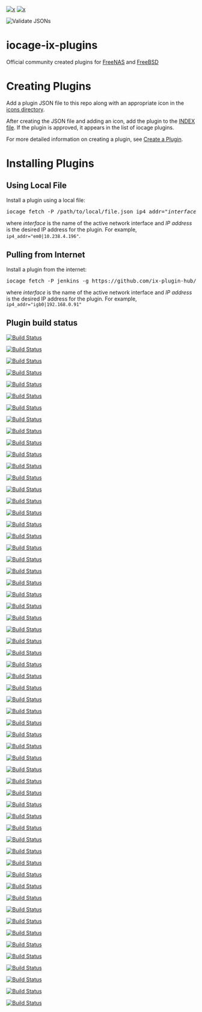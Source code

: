[plugins-shield]:https://img.shields.io/badge/TrueNAS%20CORE-Community%20Plugins-blue?logo=TrueNAS&style=for-the-badge
[plugins-link]:https://www.truenas.com/plugins/
[release-shield]:https://img.shields.io/badge/Default%20Branch-12.2--RELEASE-blue?logo=FreeBSD&logoColor=red&style=for-the-badge
[release-link]:https://www.freebsd.org/releases/12.2R/relnotes/

[![x][plugins-shield]][plugins-link] [![x][release-shield]][release-link]

![Validate JSONs](https://github.com/ix-plugin-hub/iocage-plugin-index/workflows/Validate%20JSONs/badge.svg)

# iocage-ix-plugins
Official community created plugins for [FreeNAS](http://www.freenas.org) and [FreeBSD](http://www.freebsd.org)

# Creating Plugins
Add a plugin JSON file to this repo along with an appropriate icon in the [icons directory](icons/).

After creating the JSON file and adding an icon, add the plugin to the [INDEX file](INDEX).
If the plugin is approved, it appears in the list of iocage plugins.

For more detailed information on creating a plugin, see [Create a Plugin](https://www.ixsystems.com/documentation/freenas/11.2-U6/plugins.html#create-a-plugin).

# Installing Plugins

## Using Local File
Install a plugin using a local file:
<pre>
iocage fetch -P /path/to/local/file.json ip4_addr="<i>interface</i>|<i>IPaddress</i>"
</pre>
where *interface* is the name of the active network interface and *IP address* is the desired IP address for the plugin.
For example, `ip4_addr="em0|10.238.4.196"`.

## Pulling from Internet
Install a plugin from the internet:
<pre>
iocage fetch -P jenkins -g https://github.com/ix-plugin-hub/iocage-plugin-index ip4_addr="<i>interface</i>|<i>IPaddress</i>"
</pre>
where *interface* is the name of the active network interface and *IP address* is the desired IP address for the plugin.
For example, `ip4_addr="igb0|192.168.0.91"`

## Plugin build status
[![Build Status](https://api.cirrus-ci.com/github/ix-plugin-hub/iocage-plugin-index.svg?task=backuppc&branch=master)](https://api.cirrus-ci.com/github/ix-plugin-hub/iocage-plugin-index.svg?task=backuppc&branch=master)

[![Build Status](https://api.cirrus-ci.com/github/ix-plugin-hub/iocage-plugin-index.svg?task=bazarr&branch=master)](https://api.cirrus-ci.com/github/ix-plugin-hub/iocage-plugin-index.svg?task=bazarr&branch=master)

[![Build Status](https://api.cirrus-ci.com/github/ix-plugin-hub/iocage-plugin-index.svg?task=bind&branch=master)](https://api.cirrus-ci.com/github/ix-plugin-hub/iocage-plugin-index.svg?task=bind&branch=master)

[![Build Status](https://api.cirrus-ci.com/github/ix-plugin-hub/iocage-plugin-index.svg?task=calibre-web&branch=master)](https://api.cirrus-ci.com/github/ix-plugin-hub/iocage-plugin-index.svg?task=calibre-web&branch=master)

[![Build Status](https://api.cirrus-ci.com/github/ix-plugin-hub/iocage-plugin-index.svg?task=channels-dvr&branch=master)](https://api.cirrus-ci.com/github/ix-plugin-hub/iocage-plugin-index.svg?task=channels-dvr&branch=master)

[![Build Status](https://api.cirrus-ci.com/github/ix-plugin-hub/iocage-plugin-index.svg?task=clamav&branch=master)](https://api.cirrus-ci.com/github/ix-plugin-hub/iocage-plugin-index.svg?task=clamav&branch=master)

[![Build Status](https://api.cirrus-ci.com/github/ix-plugin-hub/iocage-plugin-index.svg?task=deluge-pip&branch=master)](https://api.cirrus-ci.com/github/ix-plugin-hub/iocage-plugin-index.svg?task=deluge-pip&branch=master)

[![Build Status](https://api.cirrus-ci.com/github/ix-plugin-hub/iocage-plugin-index.svg?task=dnsmasq&branch=master)](https://api.cirrus-ci.com/github/ix-plugin-hub/iocage-plugin-index.svg?task=dnsmasq&branch=master)

[![Build Status](https://api.cirrus-ci.com/github/ix-plugin-hub/iocage-plugin-index.svg?task=drupal8&branch=master)](https://api.cirrus-ci.com/github/ix-plugin-hub/iocage-plugin-index.svg?task=drupal8&branch=master)

[![Build Status](https://api.cirrus-ci.com/github/ix-plugin-hub/iocage-plugin-index.svg?task=duplicati&branch=master)](https://api.cirrus-ci.com/github/ix-plugin-hub/iocage-plugin-index.svg?task=duplicati&branch=master)

[![Build Status](https://api.cirrus-ci.com/github/ix-plugin-hub/iocage-plugin-index.svg?task=emby&branch=master)](https://api.cirrus-ci.com/github/ix-plugin-hub/iocage-plugin-index.svg?task=emby&branch=master)

[![Build Status](https://api.cirrus-ci.com/github/ix-plugin-hub/iocage-plugin-index.svg?task=emby-server-stable&branch=master)](https://api.cirrus-ci.com/github/ix-plugin-hub/iocage-plugin-index.svg?task=emby-server-stable&branch=master)

[![Build Status](https://api.cirrus-ci.com/github/ix-plugin-hub/iocage-plugin-index.svg?task=esphome&branch=master)](https://api.cirrus-ci.com/github/ix-plugin-hub/iocage-plugin-index.svg?task=esphome&branch=master)

[![Build Status](https://api.cirrus-ci.com/github/ix-plugin-hub/iocage-plugin-index.svg?task=famp&branch=master)](https://api.cirrus-ci.com/github/ix-plugin-hub/iocage-plugin-index.svg?task=famp&branch=master)

[![Build Status](https://api.cirrus-ci.com/github/ix-plugin-hub/iocage-plugin-index.svg?task=gitea&branch=master)](https://api.cirrus-ci.com/github/ix-plugin-hub/iocage-plugin-index.svg?task=gitea&branch=master)

[![Build Status](https://api.cirrus-ci.com/github/ix-plugin-hub/iocage-plugin-index.svg?task=gitlab&branch=master)](https://api.cirrus-ci.com/github/ix-plugin-hub/iocage-plugin-index.svg?task=gitlab&branch=master)

[![Build Status](https://api.cirrus-ci.com/github/ix-plugin-hub/iocage-plugin-index.svg?task=gogs&branch=master)](https://api.cirrus-ci.com/github/ix-plugin-hub/iocage-plugin-index.svg?task=gogs&branch=master)

[![Build Status](https://api.cirrus-ci.com/github/ix-plugin-hub/iocage-plugin-index.svg?task=grafana&branch=master)](https://api.cirrus-ci.com/github/ix-plugin-hub/iocage-plugin-index.svg?task=grafana&branch=master)

[![Build Status](https://api.cirrus-ci.com/github/ix-plugin-hub/iocage-plugin-index.svg?task=heimdall-dashboard&branch=master)](https://api.cirrus-ci.com/github/ix-plugin-hub/iocage-plugin-index.svg?task=heimdall-dashboard&branch=master)

[![Build Status](https://api.cirrus-ci.com/github/ix-plugin-hub/iocage-plugin-index.svg?task=homeassistant&branch=master)](https://api.cirrus-ci.com/github/ix-plugin-hub/iocage-plugin-index.svg?task=homeassistant&branch=master)

[![Build Status](https://api.cirrus-ci.com/github/ix-plugin-hub/iocage-plugin-index.svg?task=homebridge&branch=master)](https://api.cirrus-ci.com/github/ix-plugin-hub/iocage-plugin-index.svg?task=homebridge&branch=master)

[![Build Status](https://api.cirrus-ci.com/github/ix-plugin-hub/iocage-plugin-index.svg?task=hoobs&branch=master)](https://api.cirrus-ci.com/github/ix-plugin-hub/iocage-plugin-index.svg?task=hoobs&branch=master)

[![Build Status](https://api.cirrus-ci.com/github/ix-plugin-hub/iocage-plugin-index.svg?task=i2p&branch=master)](https://api.cirrus-ci.com/github/ix-plugin-hub/iocage-plugin-index.svg?task=i2p&branch=master)

[![Build Status](https://api.cirrus-ci.com/github/ix-plugin-hub/iocage-plugin-index.svg?task=irssi&branch=master)](https://api.cirrus-ci.com/github/ix-plugin-hub/iocage-plugin-index.svg?task=irssi&branch=master)

[![Build Status](https://api.cirrus-ci.com/github/ix-plugin-hub/iocage-plugin-index.svg?task=jackett&branch=master)](https://api.cirrus-ci.com/github/ix-plugin-hub/iocage-plugin-index.svg?task=jackett&branch=master)

[![Build Status](https://api.cirrus-ci.com/github/ix-plugin-hub/iocage-plugin-index.svg?task=jenkins&branch=master)](https://api.cirrus-ci.com/github/ix-plugin-hub/iocage-plugin-index.svg?task=jenkins&branch=master)

[![Build Status](https://api.cirrus-ci.com/github/ix-plugin-hub/iocage-plugin-index.svg?task=jenkins-lts&branch=master)](https://api.cirrus-ci.com/github/ix-plugin-hub/iocage-plugin-index.svg?task=jenkins-lts&branch=master)

[![Build Status](https://api.cirrus-ci.com/github/ix-plugin-hub/iocage-plugin-index.svg?task=lidarr&branch=master)](https://api.cirrus-ci.com/github/ix-plugin-hub/iocage-plugin-index.svg?task=lidarr&branch=master)

[![Build Status](https://api.cirrus-ci.com/github/ix-plugin-hub/iocage-plugin-index.svg?task=madsonic&branch=master)](https://api.cirrus-ci.com/github/ix-plugin-hub/iocage-plugin-index.svg?task=madsonic&branch=master)

[![Build Status](https://api.cirrus-ci.com/github/ix-plugin-hub/iocage-plugin-index.svg?task=mineos&branch=master)](https://api.cirrus-ci.com/github/ix-plugin-hub/iocage-plugin-index.svg?task=mineos&branch=master)

[![Build Status](https://api.cirrus-ci.com/github/ix-plugin-hub/iocage-plugin-index.svg?task=monica&branch=master)](https://api.cirrus-ci.com/github/ix-plugin-hub/iocage-plugin-index.svg?task=monica&branch=master)

[![Build Status](https://api.cirrus-ci.com/github/ix-plugin-hub/iocage-plugin-index.svg?task=mosquitto&branch=master)](https://api.cirrus-ci.com/github/ix-plugin-hub/iocage-plugin-index.svg?task=mosquitto&branch=master)

[![Build Status](https://api.cirrus-ci.com/github/ix-plugin-hub/iocage-plugin-index.svg?task=motioneye&branch=master)](https://api.cirrus-ci.com/github/ix-plugin-hub/iocage-plugin-index.svg?task=motioneye&branch=master)

[![Build Status](https://api.cirrus-ci.com/github/ix-plugin-hub/iocage-plugin-index.svg?task=netdata&branch=master)](https://api.cirrus-ci.com/github/ix-plugin-hub/iocage-plugin-index.svg?task=netdata&branch=master)

[![Build Status](https://api.cirrus-ci.com/github/ix-plugin-hub/iocage-plugin-index.svg?task=node-red&branch=master)](https://api.cirrus-ci.com/github/ix-plugin-hub/iocage-plugin-index.svg?task=node-red&branch=master)

[![Build Status](https://api.cirrus-ci.com/github/ix-plugin-hub/iocage-plugin-index.svg?task=nzbget&branch=master)](https://api.cirrus-ci.com/github/ix-plugin-hub/iocage-plugin-index.svg?task=nzbget&branch=master)

[![Build Status](https://api.cirrus-ci.com/github/ix-plugin-hub/iocage-plugin-index.svg?task=openspeedtest-server&branch=master)](https://api.cirrus-ci.com/github/ix-plugin-hub/iocage-plugin-index.svg?task=openspeedtest-server&branch=master)

[![Build Status](https://api.cirrus-ci.com/github/ix-plugin-hub/iocage-plugin-index.svg?task=openvpn&branch=master)](https://api.cirrus-ci.com/github/ix-plugin-hub/iocage-plugin-index.svg?task=openvpn&branch=master)

[![Build Status](https://api.cirrus-ci.com/github/ix-plugin-hub/iocage-plugin-index.svg?task=privatebin&branch=master)](https://api.cirrus-ci.com/github/ix-plugin-hub/iocage-plugin-index.svg?task=privatebin&branch=master)

[![Build Status](https://api.cirrus-ci.com/github/ix-plugin-hub/iocage-plugin-index.svg?task=qbittorrent&branch=master)](https://api.cirrus-ci.com/github/ix-plugin-hub/iocage-plugin-index.svg?task=qbittorrent&branch=master)

[![Build Status](https://api.cirrus-ci.com/github/ix-plugin-hub/iocage-plugin-index.svg?task=quasselcore&branch=master)](https://api.cirrus-ci.com/github/ix-plugin-hub/iocage-plugin-index.svg?task=quasselcore&branch=master)

[![Build Status](https://api.cirrus-ci.com/github/ix-plugin-hub/iocage-plugin-index.svg?task=radarr&branch=master)](https://api.cirrus-ci.com/github/ix-plugin-hub/iocage-plugin-index.svg?task=radarr&branch=master)

[![Build Status](https://api.cirrus-ci.com/github/ix-plugin-hub/iocage-plugin-index.svg?task=rslsync&branch=master)](https://api.cirrus-ci.com/github/ix-plugin-hub/iocage-plugin-index.svg?task=rslsync&branch=master)

[![Build Status](https://api.cirrus-ci.com/github/ix-plugin-hub/iocage-plugin-index.svg?task=rtorrent-flood&branch=master)](https://api.cirrus-ci.com/github/ix-plugin-hub/iocage-plugin-index.svg?task=rtorrent-flood&branch=master)

[![Build Status](https://api.cirrus-ci.com/github/ix-plugin-hub/iocage-plugin-index.svg?task=sabnzbd&branch=master)](https://api.cirrus-ci.com/github/ix-plugin-hub/iocage-plugin-index.svg?task=sabnzbd&branch=master)

[![Build Status](https://api.cirrus-ci.com/github/ix-plugin-hub/iocage-plugin-index.svg?task=sickchill&branch=master)](https://api.cirrus-ci.com/github/ix-plugin-hub/iocage-plugin-index.svg?task=sickchill&branch=master)

[![Build Status](https://api.cirrus-ci.com/github/ix-plugin-hub/iocage-plugin-index.svg?task=sonarr&branch=master)](https://api.cirrus-ci.com/github/ix-plugin-hub/iocage-plugin-index.svg?task=sonarr&branch=master)

[![Build Status](https://api.cirrus-ci.com/github/ix-plugin-hub/iocage-plugin-index.svg?task=tasmoadmin&branch=master)](https://api.cirrus-ci.com/github/ix-plugin-hub/iocage-plugin-index.svg?task=tasmoadmin&branch=master)

[![Build Status](https://api.cirrus-ci.com/github/ix-plugin-hub/iocage-plugin-index.svg?task=tautulli&branch=master)](https://api.cirrus-ci.com/github/ix-plugin-hub/iocage-plugin-index.svg?task=tautulli&branch=master)

[![Build Status](https://api.cirrus-ci.com/github/ix-plugin-hub/iocage-plugin-index.svg?task=transmission&branch=master)](https://api.cirrus-ci.com/github/ix-plugin-hub/iocage-plugin-index.svg?task=transmission&branch=master)

[![Build Status](https://api.cirrus-ci.com/github/ix-plugin-hub/iocage-plugin-index.svg?task=unificontroller&branch=master)](https://api.cirrus-ci.com/github/ix-plugin-hub/iocage-plugin-index.svg?task=unificontroller&branch=master)

[![Build Status](https://api.cirrus-ci.com/github/ix-plugin-hub/iocage-plugin-index.svg?task=unificontroller-lts&branch=master)](https://api.cirrus-ci.com/github/ix-plugin-hub/iocage-plugin-index.svg?task=unificontroller-lts&branch=master)

[![Build Status](https://api.cirrus-ci.com/github/ix-plugin-hub/iocage-plugin-index.svg?task=vault&branch=master)](https://api.cirrus-ci.com/github/ix-plugin-hub/iocage-plugin-index.svg?task=vault&branch=master)

[![Build Status](https://api.cirrus-ci.com/github/ix-plugin-hub/iocage-plugin-index.svg?task=weechat&branch=master)](https://api.cirrus-ci.com/github/ix-plugin-hub/iocage-plugin-index.svg?task=weechat&branch=master)

[![Build Status](https://api.cirrus-ci.com/github/ix-plugin-hub/iocage-plugin-index.svg?task=xmrig&branch=master)](https://api.cirrus-ci.com/github/ix-plugin-hub/iocage-plugin-index.svg?task=xmrig&branch=master)

[![Build Status](https://api.cirrus-ci.com/github/ix-plugin-hub/iocage-plugin-index.svg?task=zoneminder&branch=master)](https://api.cirrus-ci.com/github/ix-plugin-hub/iocage-plugin-index.svg?task=zoneminder&branch=master)

[![Build Status](https://api.cirrus-ci.com/github/ix-plugin-hub/iocage-plugin-index.svg?task=zrepl&branch=master)](https://api.cirrus-ci.com/github/ix-plugin-hub/iocage-plugin-index.svg?task=zrepl&branch=master)

[![Build Status](https://api.cirrus-ci.com/github/ix-plugin-hub/iocage-plugin-index.svg?task=zwavejs2mqtt&branch=master)](https://api.cirrus-ci.com/github/ix-plugin-hub/iocage-plugin-index.svg?task=zwavejs2mqtt&branch=master)
